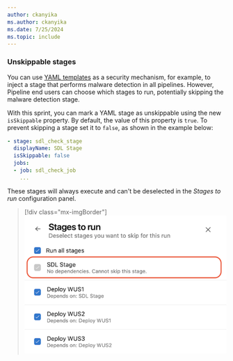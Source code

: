 ```yaml
---
author: ckanyika
ms.author: ckanyika
ms.date: 7/25/2024
ms.topic: include
---
```


### Unskippable stages

You can use [YAML templates](/azure/devops/pipelines/security/templates) as a security mechanism, for example, to inject a stage that performs malware detection in all pipelines. However, Pipeline end users can choose which stages to run, potentially skipping the malware detection stage.

With this sprint, you can mark a YAML stage as unskippable using the new `isSkippable` property. By default, the value of this property is `true`. To prevent skipping a stage set it to `false`, as shown in the example below:
``` yaml
- stage: sdl_check_stage
  displayName: SDL Stage
  isSkippable: false
  jobs:
  - job: sdl_check_job
    ...
```

These stages will always execute and can't be deselected in the _Stages to run_ configuration panel.

> [!div class="mx-imgBorder"]
> ![Screenshot of stages to run.](../../media/242-pipelines-01.png "Screenshot of stages to run")
